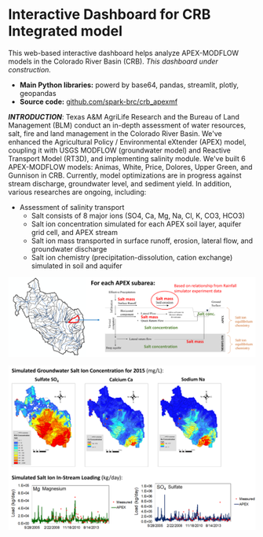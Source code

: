 # Interactive Dashboard for CRB Integrated model
This web-based interactive dashboard helps analyze APEX-MODFLOW models in the Colorado River Basin (CRB). *This dashboard under construction.*
- **Main Python libraries:** powerd by base64, pandas, streamlit, plotly, geopandas
- **Source code:** [github.com/spark-brc/crb_apexmf](https://github.com/spark-brc/crb_apexmf)

***INTRODUCTION***: Texas A&M AgriLife Research and the Bureau of Land Management (BLM) conduct an in-depth assessment of water resources, salt, fire and land management in the Colorado River Basin. We've enhanced the Agricultural Policy / Environmental eXtender (APEX) model, coupling it with USGS MODFLOW (groundwater model) and Reactive Transport Model (RT3D), and implementing salinity module. We've built 6 APEX-MODFLOW models: Animas, White, Price, Dolores, Upper Green, and Gunnison in CRB. Currently, model optimizations are in progress against stream discharge, groundwater level, and sediment yield. In addition, various researches are ongoing, including:
- Assessment of salinity transport
	- Salt consists of 8 major ions (SO4, Ca, Mg, Na, Cl, K, CO3, HCO3)
	- Salt ion concentration simulated for each APEX soil layer, aquifer grid cell, and APEX stream
	- Salt ion mass transported in surface runoff, erosion, lateral flow, and groundwater discharge
	- Salt ion chemistry (precipitation-dissolution, cation exchange) simulated in soil and aquifer

<p align="center"><img src="https://github.com/spark-brc/crb_apexmf/blob/main/resources/pics/salt_flow.png?raw=true" width="1000"></p>
<p align="center"><img src="https://github.com/spark-brc/crb_apexmf/blob/main/resources/pics/salt_results.png?raw=true" width="1000"></p>